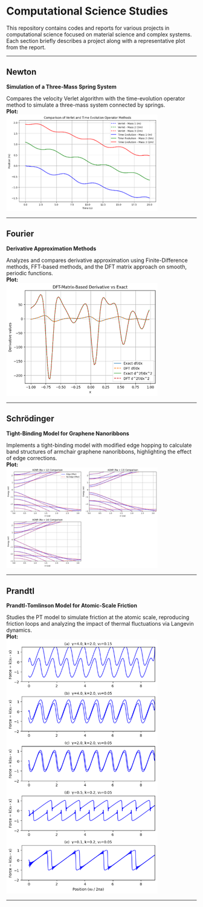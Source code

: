 # Computational Science Studies

This repository contains codes and reports for various projects in computational science focused on material science and complex systems. Each section briefly describes a project along with a representative plot from the report.

---

## Newton

**Simulation of a Three-Mass Spring System**

Compares the velocity Verlet algorithm with the time-evolution operator method to simulate a three-mass system connected by springs.  
**Plot:**  
<img src="images/1.png" alt="Newton Plot" width="400">

---

## Fourier

**Derivative Approximation Methods**

Analyzes and compares derivative approximation using Finite-Difference methods, FFT-based methods, and the DFT matrix approach on smooth, periodic functions.  
**Plot:**  
<img src="images/2.png" alt="Fourier Plot" width="400">

---

## Schrödinger

**Tight-Binding Model for Graphene Nanoribbons**

Implements a tight-binding model with modified edge hopping to calculate band structures of armchair graphene nanoribbons, highlighting the effect of edge corrections.  
**Plot:**  
<img src="images/3.png" alt="Schrödinger Plot" width="400">

---

## Prandtl

**Prandtl-Tomlinson Model for Atomic-Scale Friction**

Studies the PT model to simulate friction at the atomic scale, reproducing friction loops and analyzing the impact of thermal fluctuations via Langevin dynamics.  
**Plot:**  
<img src="images/4.png" alt="Prandtl Plot" width="400">

---
